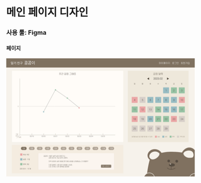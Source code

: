 # 메인 페이지 디자인
### 사용 툴: Figma

#### 페이지
![main.png](https://github.com/capstone-YYKC/docs/blob/main/%EC%9C%A0%EC%A7%80%EC%9B%90/image/main.png)
